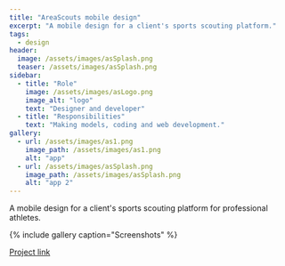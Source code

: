 ```yaml
---
title: "AreaScouts mobile design"
excerpt: "A mobile design for a client's sports scouting platform."
tags:
  - design
header:
  image: /assets/images/asSplash.png
  teaser: /assets/images/asSplash.png
sidebar:
  - title: "Role"
    image: /assets/images/asLogo.png
    image_alt: "logo"
    text: "Designer and developer"
  - title: "Responsibilities"
    text: "Making models, coding and web development."
gallery:
  - url: /assets/images/as1.png
    image_path: /assets/images/as1.png
    alt: "app"
  - url: /assets/images/asSplash.png
    image_path: /assets/images/asSplash.png
    alt: "app 2"
---
```

A mobile design for a client's sports scouting platform for professional athletes.

{% include gallery caption="Screenshots" %}

<a href="https://www.behance.net/gallery/88245827/Area-Scouts/" class="btn btn--primary">Project link</a>